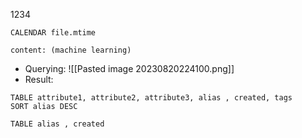 

1234
```dataview
CALENDAR file.mtime
```

```quer
content: (machine learning)
```


- Querying: 
![[Pasted image 20230820224100.png]]
- Result: 

```dataview
TABLE attribute1, attribute2, attribute3, alias , created, tags
SORT alias DESC
```


```dataview
TABLE alias , created

```